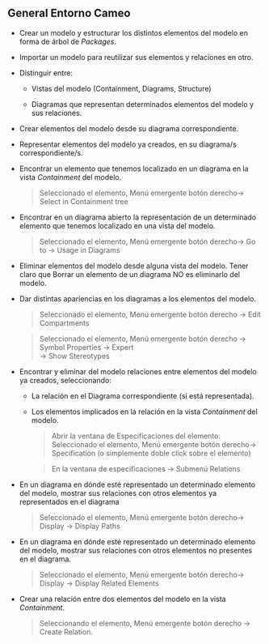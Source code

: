 ## General Entorno Cameo

*   Crear un modelo y estructurar los distintos elementos del modelo en forma de
    árbol de *Packages*.
    
*   Importar un modelo para reutilizar sus elementos y relaciones en otro. 

*   Distinguir entre:

    *   Vistas del modelo (Containment, Diagrams, Structure)

    *   Diagramas que representan determinados elementos del modelo y sus
    relaciones.

*   Crear elementos del modelo desde su diagrama correspondiente.

*   Representar elementos del modelo ya creados, en su diagrama/s
    correspondiente/s.

*   Encontrar un elemento que tenemos localizado en un diagrama en la vista
    *Containment* del modelo.

    > Seleccionado el elemento, Menú emergente botón derecho-\> Select in
    > Containment tree

*   Encontrar en un diagrama abierto la representación de un determinado
    elemento que tenemos localizado en una vista del modelo.

    > Seleccionado el elemento, Menú emergente botón derecho-\> Go to -\> Usage in
    > Diagrams

*   Eliminar elementos del modelo desde alguna vista del modelo. Tener claro que
    Borrar un elemento de un diagrama NO es eliminarlo del modelo.

*   Dar distintas apariencias en los diagramas a los elementos del modelo.

    > Seleccionado el elemento, Menú emergente botón derecho -\> Edit Compartments
    
    > Seleccionado el elemento, Menú emergente botón derecho -\> Symbol Properties
    > \-\> Expert  
    > \-\> Show Stereotypes

*   Encontrar y eliminar del modelo relaciones entre elementos del modelo ya
    creados, seleccionando:

    *   La relación en el Diagrama correspondiente (si está representada).

    *   Los elementos implicados en la relación en la vista *Containment* del
        modelo.

        > Abrir la ventana de Especificaciones del elemento: Seleccionado el
        > elemento, Menú emergente botón derecho-\> Specification (o simplemente
        > doble click sobre el elemento)

        > En la ventana de especificaciones -\> Submenú Relations

*   En un diagrama en dónde esté representado un determinado elemento del
    modelo, mostrar sus relaciones con otros elementos ya representados en el
    diagrama

    > Seleccionado el elemento, Menú emergente botón derecho-\> Display -\>
    > Display Paths

*   En un diagrama en dónde esté representado un determinado elemento del
    modelo, mostrar sus relaciones con otros elementos no presentes en el
    diagrama.

    > Seleccionado el elemento, Menú emergente botón derecho-\> Display -\>
    > Display Related Elements
     
*   Crear una relación entre dos elementos del modelo en la vista *Containment*. 

    > Seleccionando el elemento, Menú emergente botón derecho \-\> Create Relation.
